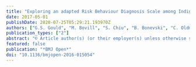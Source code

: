 ```yaml
---
title: "Exploring an adapted Risk Behaviour Diagnosis Scale among Indigenous Australian women who had experiences of smoking during pregnancy: A cross-sectional survey in regional New South Wales, Australia"
date: 2017-05-01
publishDate: 2020-07-25T05:29:21.193970Z
authors: ["G.S. Gould", "M. Bovill", "S. Chiu", "B. Bonevski", "C. Oldmeadow"]
publication_types: ["2"]
abstract: "© Article author(s) (or their employer(s) unless otherwise stated in the text of the article) 2017. All rights reserved. No commercial use is permitted unless otherwise expressly granted. Objectives Explore Aboriginal women's responses to an adapted Risk Behaviour Diagnosis (RBD) Scale about smoking in pregnancy. Methods and design An Aboriginal researcher interviewed women and completed a cross-sectional survey including 20 Likert scales. Setting Aboriginal Community Controlled Health Services, community groups and playgroups and Aboriginal Maternity Services in regional New South Wales, Australia. Participants Aboriginal women (n=20) who were pregnant or gave birth in the preceding 18 months; included if they had experiences of smoking or quitting during pregnancy. Primary and secondary outcome measures Primary outcomes: RBD constructs of perceived threat and perceived efficacy, dichotomised into high versus low. Women who had quit smoking, answered retrospectively. Secondary outcome measures: smoking status, intentions to quit smoking (danger control), protection responses (to babies/others) and fear control responses (denial/refutation). Scales were assessed for internal consistency. A chart plotted responses from low to high efficacy and low to high threat. Results RBD Scales had moderate-to-good consistency (0.67-0.89 Cronbach's alpha). Nine women had quit and 11 were smoking; 6 currently pregnant and 14 recently pregnant. Mean efficacy level 3.9 (SD=0.7); mean threat 4.3 (SD=0.7). On inspection, a scatter plot revealed a cluster of 12 women in the high efficacy-high threat quadrant - of these 11 had quit or had a high intention of quitting. Conversely, a group with low threat-low efficacy (5 women) were all smokers and had high fear control responses: of these, 4 had low protection responses. Pregnant women had a non-significant trend for higher threat and lower efficacy, than those previously pregnant. Conclusion Findings were consistent with a previously validated RBD Scale showing Aboriginal smokers with high efficacy-high threat had greater intentions to quit smoking. The RBD Scale could have diagnostic potential to tailor health messages. Longitudinal research required with a larger sample to explore associations with the RBD Scale and quitting."
featured: false
publication: "*BMJ Open*"
doi: "10.1136/bmjopen-2016-015054"
---
```


